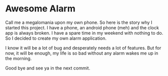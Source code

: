 # Awesome Alarm

Call me a megalomania upon my own phone.
So here is the story why I started this project.
I have a phone, an android phone (meh) and the clock app is always broken. I have a spare time in my weekend with nothing to do. So I decided to create my own alarm application.

I know it will be a lot of bug and desperately needs a lot of features.
But for now, it will be enough, my life is so bad without any alarm wakes me up in the morning.

Good bye and see ya in the next commit.
